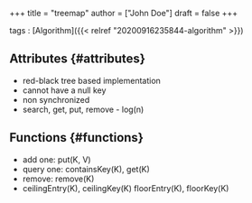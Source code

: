+++
title = "treemap"
author = ["John Doe"]
draft = false
+++

tags
: [Algorithm]({{< relref "20200916235844-algorithm" >}})


## Attributes {#attributes}

-   red-black tree based implementation
-   cannot have a null key
-   non synchronized
-   search, get, put, remove - log(n)


## Functions {#functions}

-   add one: put(K, V)
-   query one: containsKey(K), get(K)
-   remove: remove(K)
-   ceilingEntry(K), ceilingKey(K)
    floorEntry(K), floorKey(K)

